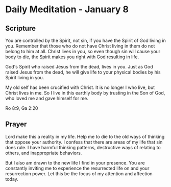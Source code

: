 # Daily Meditation - January 8

## Scripture

You are controlled by the Spirit, not sin, if you have the Spirit of  God living
in you. Remember that those who do not have Christ living in  them do not belong
to him at all. Christ lives in you, so even though  sin will cause your body to
die, the Spirit makes you right with God  resulting in life. 

God's Spirit who raised Jesus from the dead, lives in  you. Just as God raised
Jesus from the dead, he will give life to your  physical bodies by his Spirit
living in you.
 
My old self has been crucified with Christ. It is no longer I who live, but
Christ lives in me. So I live in this earthly body by trusting in the Son of
God, who loved me and gave himself for me.

Ro 8:9,  Ga 2:20

## Prayer

Lord make this a reality in my life.  Help me to die to the old ways of thinking
that oppose your authority.  I confess that there are areas of my life that sin
does rule.  I have harmful thinking patterns, destructive ways of relating to
others, and inappropriate behaviors.

But I also am drawn to the new life I find in your presence.   You are
constantly inviting me to experience the resurrected life on and your
resurrection power.  Let this be the focus of my attention and affection today.


